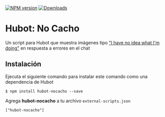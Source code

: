 [![NPM version](http://img.shields.io/npm/v/hubot-has-no-idea.svg?style=flat)](https://www.npmjs.org/package/hubot-nocacho)
[![Downloads](http://img.shields.io/npm/dm/hubot-has-no-idea.svg?style=flat)](https://www.npmjs.org/package/hubot-nocacho)

# Hubot: No Cacho

Un script para Hubot que muestra imágenes tipo ["I have no idea what I'm doing"](https://goo.gl/Pf2KPD) en respuesta a errores en el chat

## Instalación

Ejecuta el siguiente comando para instalar este comando como una dependencia de Hubot

```
$ npm install hubot-nocacho --save
```

Agrega **hubot-nocacho** a tu archivo `external-scripts.json`

```
["hubot-nocacho"]
```
